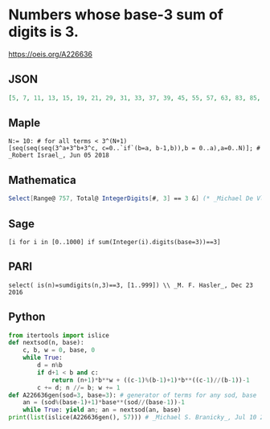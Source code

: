 # Numbers whose base\-3 sum of digits is 3\.
https://oeis.org/A226636
## JSON
```JSON
[5, 7, 11, 13, 15, 19, 21, 29, 31, 33, 37, 39, 45, 55, 57, 63, 83, 85, 87, 91, 93, 99, 109, 111, 117, 135, 163, 165, 171, 189, 245, 247, 249, 253, 255, 261, 271, 273, 279, 297, 325, 327, 333, 351, 405, 487, 489, 495, 513, 567, 731, 733, 735, 739, 741, 747, 757]
```
## Maple
```Maple
N:= 10: # for all terms < 3^(N+1)
[seq(seq(seq(3^a+3^b+3^c, c=0..`if`(b=a, b-1,b)),b = 0..a),a=0..N)]; # _Robert Israel_, Jun 05 2018
```
## Mathematica
```Mathematica
Select[Range@ 757, Total@ IntegerDigits[#, 3] == 3 &] (* _Michael De Vlieger_, Dec 23 2016 *)
```
## Sage
```Sage
[i for i in [0..1000] if sum(Integer(i).digits(base=3))==3]
```
## PARI
```PARI
select( is(n)=sumdigits(n,3)==3, [1..999]) \\ _M. F. Hasler_, Dec 23 2016
```
## Python
```Python
from itertools import islice
def nextsod(n, base):
    c, b, w = 0, base, 0
    while True:
        d = n%b
        if d+1 < b and c:
            return (n+1)*b**w + ((c-1)%(b-1)+1)*b**((c-1)//(b-1))-1
        c += d; n //= b; w += 1
def A226636gen(sod=3, base=3): # generator of terms for any sod, base
    an = (sod%(base-1)+1)*base**(sod//(base-1))-1
    while True: yield an; an = nextsod(an, base)
print(list(islice(A226636gen(), 57))) # _Michael S. Branicky_, Jul 10 2022, generalizing the code by _M. F. Hasler_ in A052224
```
